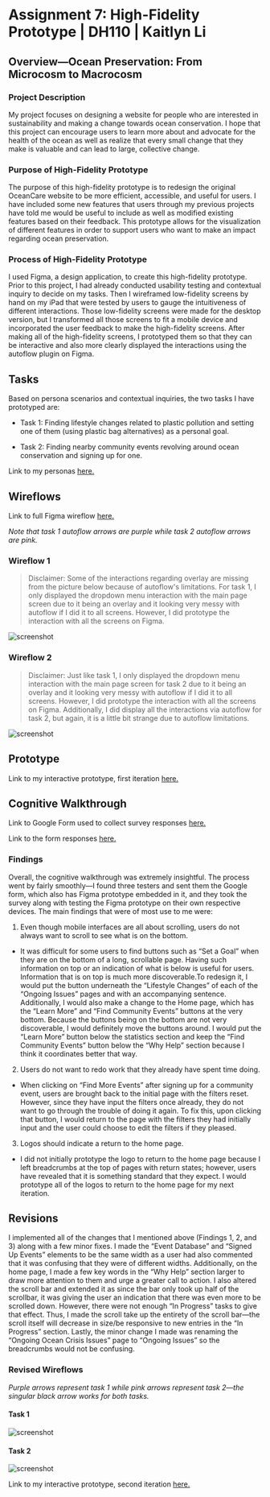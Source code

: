 # Assignment 7: High-Fidelity Prototype | DH110 | Kaitlyn Li
## Overview—Ocean Preservation: From Microcosm to Macrocosm
### Project Description 
My project focuses on designing a website for people who are interested in sustainability and making a change towards ocean conservation. I hope that this project can encourage users to learn more about and advocate for the health of the ocean as well as realize that every small change that they make is valuable and can lead to large, collective change.
### Purpose of High-Fidelity Prototype
The purpose of this high-fidelity prototype is to redesign the original OceanCare website to be more efficient, accessible, and useful for users. I have included some new features that users through my previous projects have told me would be useful to include as well as modified existing features based on their feedback. This prototype allows for the visualization of different features in order to support users who want to make an impact regarding ocean preservation.
### Process of High-Fidelity Prototype
I used Figma, a design application, to create this high-fidelity prototype. Prior to this project, I had already conducted usability testing and contextual inquiry to decide on my tasks. Then I wireframed low-fidelity screens by hand on my iPad that were tested by users to gauge the intuitiveness of different interactions. Those low-fidelity screens were made for the desktop version, but I transformed all those screens to fit a mobile device and incorporated the user feedback to make the high-fidelity screens. After making all of the high-fidelity screens, I prototyped them so that they can be interactive and also more clearly displayed the interactions using the autoflow plugin on Figma.
## Tasks
Based on persona scenarios and contextual inquiries, the two tasks I have prototyped are:
- Task 1: Finding lifestyle changes related to plastic pollution and setting one of them (using plastic bag alternatives) as a personal goal.

- Task 2: Finding nearby community events revolving around ocean conservation and signing up for one.

Link to my personas [here.](https://github.com/kaittli/DH110-22F/tree/main/assignment04)
## Wireflows
Link to full Figma wireflow [here.](https://www.figma.com/file/9dtRHXEObBjDwFgdwTQRGm/Hifi-prototype?node-id=0%3A1&t=FtqOGNw5k6UuFo1o-0)

*Note that task 1 autoflow arrows are purple while task 2 autoflow arrows are pink.*

### Wireflow 1
> Disclaimer: Some of the interactions regarding overlay are missing from the picture below because of autoflow's limitations. For task 1, I only displayed the dropdown menu interaction with the main page screen due to it being an overlay and it looking very messy with autoflow if I did it to all screens. However, I did prototype the interaction with all the screens on Figma.

![screenshot](wireflow1.png)
### Wireflow 2
> Disclaimer: Just like task 1, I only displayed the dropdown menu interaction with the main page screen for task 2 due to it being an overlay and it looking very messy with autoflow if I did it to all screens. However, I did prototype the interaction with all the screens on Figma. Additionally, I did display all the interactions via autoflow for task 2, but again, it is a little bit strange due to autoflow limitations.

![screenshot](wireflow2.png)
## Prototype
Link to my interactive prototype, first iteration [here.](https://www.figma.com/proto/9dtRHXEObBjDwFgdwTQRGm/Hifi-prototype?node-id=4%3A152&scaling=scale-down&page-id=0%3A1&starting-point-node-id=4%3A152)
## Cognitive Walkthrough
Link to Google Form used to collect survey responses [here.](https://docs.google.com/forms/d/e/1FAIpQLSf8j6SLnwGxk2ljNRoR4Y7QThJVRdVRnyLnKoY71-PAIBJSrg/viewform)

Link to the form responses [here.](https://docs.google.com/spreadsheets/d/1kuVQbGsQJ1FGk_SQTt7zeFEVxWePkHLHpn9ur5lkUUI/edit?usp=sharing)
### Findings
Overall, the cognitive walkthrough was extremely insightful. The process went by fairly smoothly—I found three testers and sent them the Google form, which also has Figma prototype embedded in it, and they took the survey along with testing the Figma prototype on their own respective devices. The main findings that were of most use to me were:
1. Even though mobile interfaces are all about scrolling, users do not always want to scroll to see what is on the bottom.
- It was difficult for some users to find buttons such as “Set a Goal” when they are on the bottom of a long, scrollable page. Having such information on top or an indication of what is below is useful for users. Information that is on top is much more discoverable.To redesign it, I would put the button underneath the “Lifestyle Changes” of each of the “Ongoing Issues” pages and with an accompanying sentence. Additionally, I would also make a change to the Home page, which has the “Learn More” and “Find Community Events” buttons at the very bottom. Because the buttons being on the bottom are not very discoverable, I would definitely move the buttons around. I would put the “Learn More” button below the statistics section and keep the “Find Community Events” button below the “Why Help” section because I think it coordinates better that way.
2. Users do not want to redo work that they already have spent time doing.
- When clicking on “Find More Events” after signing up for a community event, users are brought back to the initial page with the filters reset. However, since they have input the filters once already, they do not want to go through the trouble of doing it again. To fix this, upon clicking that button, I would return to the page with the filters they had initially input and the user could choose to edit the filters if they pleased. 
3. Logos should indicate a return to the home page.
- I did not initially prototype the logo to return to the home page because I left breadcrumbs at the top of pages with return states; however, users have revealed that it is something standard that they expect. I would prototype all of the logos to return to the home page for my next iteration.
## Revisions
I implemented all of the changes that I mentioned above (Findings 1, 2, and 3) along with a few minor fixes. I made the “Event Database” and “Signed Up Events” elements to be the same width as a user had also commented that it was confusing that they were of different widths. Additionally, on the home page, I made a few key words in the “Why Help” section larger to draw more attention to them and urge a greater call to action. I also altered the scroll bar and extended it as since the bar only took up half of the scrollbar, it was giving the user an indication that there was even more to be scrolled down. However, there were not enough “In Progress” tasks to give that effect. Thus, I made the scroll take up the entirety of the scroll bar—the scroll itself will decrease in size/be responsive to new entries in the “In Progress” section. Lastly, the minor change I made was renaming the “Ongoing Ocean Crisis Issues” page to “Ongoing Issues” so the breadcrumbs would not be confusing. 

### Revised Wireflows
*Purple arrows represent task 1 while pink arrows represent task 2—the singular black arrow works for both tasks.*
#### Task 1
![screenshot](wireflow3.png)
#### Task 2
![screenshot](wireflow4.png)

Link to my interactive prototype, second iteration [here.](https://www.figma.com/proto/9dtRHXEObBjDwFgdwTQRGm/Hifi-prototype?node-id=159%3A778&scaling=scale-down&page-id=156%3A283&starting-point-node-id=159%3A778)
